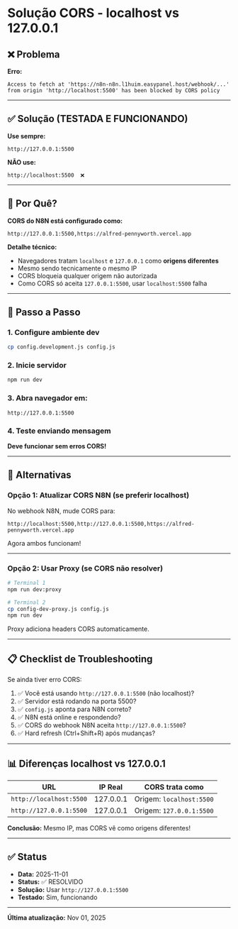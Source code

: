 # Solução CORS - localhost vs 127.0.0.1

## ❌ Problema

**Erro:**
```
Access to fetch at 'https://n8n-n8n.l1huim.easypanel.host/webhook/...'
from origin 'http://localhost:5500' has been blocked by CORS policy
```

---

## ✅ Solução (TESTADA E FUNCIONANDO)

**Use sempre:**
```
http://127.0.0.1:5500
```

**NÃO use:**
```
http://localhost:5500  ❌
```

---

## 🤔 Por Quê?

**CORS do N8N está configurado como:**
```
http://127.0.0.1:5500,https://alfred-pennyworth.vercel.app
```

**Detalhe técnico:**
- Navegadores tratam `localhost` e `127.0.0.1` como **origens diferentes**
- Mesmo sendo tecnicamente o mesmo IP
- CORS bloqueia qualquer origem não autorizada
- Como CORS só aceita `127.0.0.1:5500`, usar `localhost:5500` falha

---

## 🚀 Passo a Passo

### 1. Configure ambiente dev
```bash
cp config.development.js config.js
```

### 2. Inicie servidor
```bash
npm run dev
```

### 3. Abra navegador em:
```
http://127.0.0.1:5500
```

### 4. Teste enviando mensagem

**Deve funcionar sem erros CORS!**

---

## 🔧 Alternativas

### Opção 1: Atualizar CORS N8N (se preferir localhost)

No webhook N8N, mude CORS para:
```
http://localhost:5500,http://127.0.0.1:5500,https://alfred-pennyworth.vercel.app
```

Agora ambos funcionam!

---

### Opção 2: Usar Proxy (se CORS não resolver)

```bash
# Terminal 1
npm run dev:proxy

# Terminal 2
cp config-dev-proxy.js config.js
npm run dev
```

Proxy adiciona headers CORS automaticamente.

---

## 📋 Checklist de Troubleshooting

Se ainda tiver erro CORS:

1. ✅ Você está usando `http://127.0.0.1:5500` (não localhost)?
2. ✅ Servidor está rodando na porta 5500?
3. ✅ `config.js` aponta para N8N correto?
4. ✅ N8N está online e respondendo?
5. ✅ CORS do webhook N8N aceita `http://127.0.0.1:5500`?
6. ✅ Hard refresh (Ctrl+Shift+R) após mudanças?

---

## 📊 Diferenças localhost vs 127.0.0.1

| URL | IP Real | CORS trata como |
|-----|---------|-----------------|
| `http://localhost:5500` | 127.0.0.1 | Origem: `localhost:5500` |
| `http://127.0.0.1:5500` | 127.0.0.1 | Origem: `127.0.0.1:5500` |

**Conclusão:** Mesmo IP, mas CORS vê como origens diferentes!

---

## ✅ Status

- **Data:** 2025-11-01
- **Status:** ✅ RESOLVIDO
- **Solução:** Usar `http://127.0.0.1:5500`
- **Testado:** Sim, funcionando

---

**Última atualização:** Nov 01, 2025
